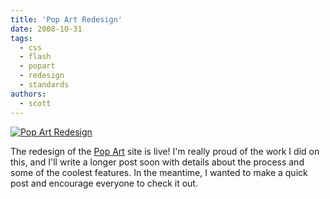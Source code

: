 ```yaml
---
title: 'Pop Art Redesign'
date: 2008-10-31
tags:
  - css
  - flash
  - popart
  - redesign
  - standards
authors:
  - scott
---
```


[![Pop Art Redesign](/images/2988157122_6becb37304.jpg)](http://www.popart.com/)

The redesign of the [Pop Art](http://www.popart.com/) site is live! I'm really proud of the work I did on this, and I'll write a longer post soon with details about the process and some of the coolest features. In the meantime, I wanted to make a quick post and encourage everyone to check it out.
